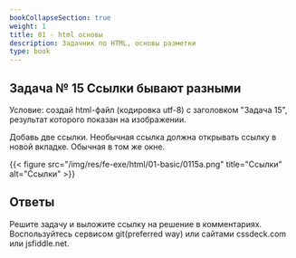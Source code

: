 ```yaml
---
bookCollapseSection: true
weight: 1
title: 01 - html основы 
description: Задачник по HTML, основы разметки
type: book 
---
```


## Задача № 15 Ссылки бывают разными

Условие: создай html-файл (кодировка utf-8) с заголовком "Задача 15", результат которого показан на изображении.

Добавь две ссылки. Необычная ссылка должна открывать ссылку в новой вкладке. Обычная в том же окне. 

{{< figure src="/img/res/fe-exe/html/01-basic/0115a.png" title="Ссылки" alt="Ссылки" >}}

## Ответы

Решите задачу и выложите ссылку на решение в комментариях. 
Воспользуйтесь сервисом git(preferred way) или сайтами cssdeck.com или jsfiddle.net.